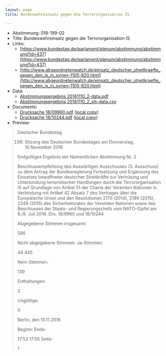 ```yaml
---
layout: page
title: Bundeswehreinsatz gegen die Terrororganisation IS

---
```


* Abstimmung: 018-199-02
* Title: Bundeswehreinsatz gegen die Terrororganisation IS
* Links: 
    * [https://www.bundestag.de/parlament/plenum/abstimmung/abstimmung?id=437](https://www.bundestag.de/parlament/plenum/abstimmung/abstimmung?id=437)
    * [http://www.abgeordnetenwatch.de/einsatz_deutscher_streitkraefte_gegen_den_is_in_syrien-1105-820.html](http://www.abgeordnetenwatch.de/einsatz_deutscher_streitkraefte_gegen_den_is_in_syrien-1105-820.html)
* Data: 
    * [Abstimmungsergebnis 20161110_2-data.pdf](/res/abstimmungsliste/20161110_2-data.pdf)
    * [Abstimmungsergebnis 20161110_2_xls-data.csv](/res/abstimmungsliste/analyses/20161110_2_xls-data.csv)
* Documents: 
    * [Drucksache 18/09960.pdf](http://dip21.bundestag.de/dip21/btd/18/099/1809960.pdf) ([local copy](/res/abstimmungsdaten/018-199-02/1809960.pdf))
    * [Drucksache 18/10244.pdf](http://dip21.bundestag.de/dip21/btd/18/102/1810244.pdf) ([local copy](/res/abstimmungsdaten/018-199-02/1810244.pdf))
* Preview: 
> Deutscher Bundestag
> 
> 199. Sitzung des Deutschen Bundestages
> am Donnerstag, 10.November 2016
> 
> Endgültiges Ergebnis der Namentlichen Abstimmung Nr. 2
> 
> Beschlussempfehlung des Auswärtigen Ausschusses (3. Ausschuss) zu dem Antrag der
> Bundesregierung
> Fortsetzung und Ergänzung des Einsatzes bewaffneter deutscher Streitkräfte zur Verhütung
> und Unterbindung terroristischer Handlungen durch die Terrororganisation IS auf
> Grundlage von Artikel 51 der Charta der Vereinten Nationen in Verbindung mit Artikel 42
> Absatz 7 des Vertrages über die Europäische Union und den Resolutionen 2170 (2014),
> 2199 (2015), 2249 (2015) des Sicherheitsrates der Vereinten Nationen sowie des
> Beschlusses der Staats- und Regierungschefs vom NATO-Gipfel am 8./9. Juli 2016.
> Drs. 18/9960 und 18/10244
> 
> Abgegebene Stimmen insgesamt:
> 
> 586
> 
> Nicht abgegebene Stimmen:
> Ja-Stimmen:
> 
> 44
> 445
> 
> Nein-Stimmen:
> 
> 139
> 
> Enthaltungen:
> 
> 2
> 
> Ungültige:
> 
> 0
> 
> Berlin, den 10.11.2016
> 
> Beginn:
> Ende:
> 
> 17:52
> 17:55
> Seite:
> 
> 1
> 
> 
